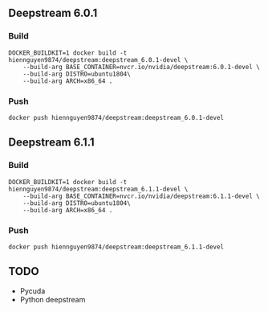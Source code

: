 ## Deepstream 6.0.1
### Build

```
DOCKER_BUILDKIT=1 docker build -t hiennguyen9874/deepstream:deepstream_6.0.1-devel \
    --build-arg BASE_CONTAINER=nvcr.io/nvidia/deepstream:6.0.1-devel \
    --build-arg DISTRO=ubuntu1804\
    --build-arg ARCH=x86_64 .
```

### Push

```
docker push hiennguyen9874/deepstream:deepstream_6.0.1-devel
```

## Deepstream 6.1.1
### Build
```
DOCKER_BUILDKIT=1 docker build -t hiennguyen9874/deepstream:deepstream_6.1.1-devel \
    --build-arg BASE_CONTAINER=nvcr.io/nvidia/deepstream:6.1.1-devel \
    --build-arg DISTRO=ubuntu1804\
    --build-arg ARCH=x86_64 .
```

### Push

```
docker push hiennguyen9874/deepstream:deepstream_6.1.1-devel
```

## TODO
- Pycuda
- Python deepstream
